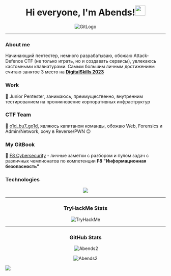 <h1 align="center">Hi everyone, I'm Abends!<img src="https://github.com/blackcater/blackcater/raw/main/images/Hi.gif" height="32"/></h1>

<p align="center"><img src="../main/screenshots/logo.jpg" alt="GitLogo"></p>

---
<h3><b></b>About me</b></h3>

Начинающий пентестер, немного разрабатываю, обожаю Attack-Defence CTF (не только играть, но и создавать сервисы), увлекаюсь кастомными клавиатурами. Самым большим личным достижением считаю занятое 3 место на [**DigitalSkills 2023**](https://digitalskills2023.worldskills.ru/)

<h3><b></b>Work</b></h3>

:milky_way: Junior Pentester, занимаюсь, преимущественно, внутренним тестированием на проникновение корпоративных инфраструктур

<h3><b></b>CTF Team</b></h3>

:milky_way: [o1d_bu7_go1d](https://ctftime.org/team/213673), являюсь капитаном команды, обожаю Web, Forensics и Admin/Network, хочу в Reverse/PWN :wink:

<h3><b></b>My GitBook</b></h3>

:milky_way: [F8 Cybersecurity](https://o1d-bu7-go1d.gitbook.io/cybersecurity-f8/) - личные заметки с разбором и пулом задач с различных чемпионатов по компетенции **F8 "Информационная безопасность"**

<h3><b></b>Technologies</b></h3>

<p align="center">
  <a href="https://skillicons.dev">
    <img src="https://skillicons.dev/icons?i=linux,vscode,git,docker,postgres,sqlite,c,go,php,python,flask,css,html" />
  </a>
</p>

---

<h3 align="center">TryHackMe Stats</h3>

<p align="center"><img src="https://tryhackme-badges.s3.amazonaws.com/Adends.png" alt="TryHackMe"></p>

---

<h3 align="center">GitHub Stats</h3>

<p align="center">&nbsp;<img src="https://github-readme-stats.vercel.app/api?username=Abends2&show_icons=true&locale=en&theme=chartreuse-dark" alt="Abends2" /></p>

<p align="center"><img src="https://github-readme-stats.vercel.app/api/top-langs?username=Abends2&show_icons=true&locale=en&layout=compact&theme=midnight-purple" alt="Abends2" /></p>

<a href="https://github.com/blackcater" alt="https://github.com/blackcater"><img src="https://img.shields.io/static/v1?style=for-the-badge&label=CREATED%20BY&message=Abends&color=000000"></a>
